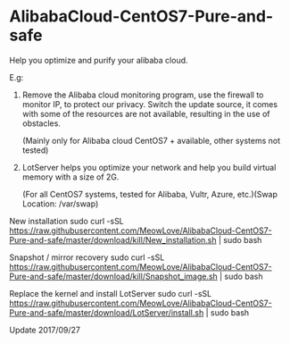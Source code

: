 # AlibabaCloud-CentOS7-Pure-and-safe
Help you optimize and purify your alibaba cloud.

E.g:
1. Remove the Alibaba cloud monitoring program, use the firewall to monitor IP, to protect our privacy. 
Switch the update source, it comes with some of the resources are not available, resulting in the use of obstacles.

    (Mainly only for Alibaba cloud CentOS7 + available, other systems not tested)

2. LotServer helps you optimize your network and help you build virtual memory with a size of 2G.

    (For all CentOS7 systems, tested for Alibaba, Vultr, Azure, etc.)(Swap Location: /var/swap)


New installation
    sudo curl -sSL https://raw.githubusercontent.com/MeowLove/AlibabaCloud-CentOS7-Pure-and-safe/master/download/kill/New_installation.sh | sudo bash

Snapshot / mirror recovery
    sudo curl -sSL https://raw.githubusercontent.com/MeowLove/AlibabaCloud-CentOS7-Pure-and-safe/master/download/kill/Snapshot_image.sh | sudo bash

Replace the kernel and install LotServer
    sudo curl -sSL https://raw.githubusercontent.com/MeowLove/AlibabaCloud-CentOS7-Pure-and-safe/master/download/LotServer/install.sh | sudo bash

Update 2017/09/27
